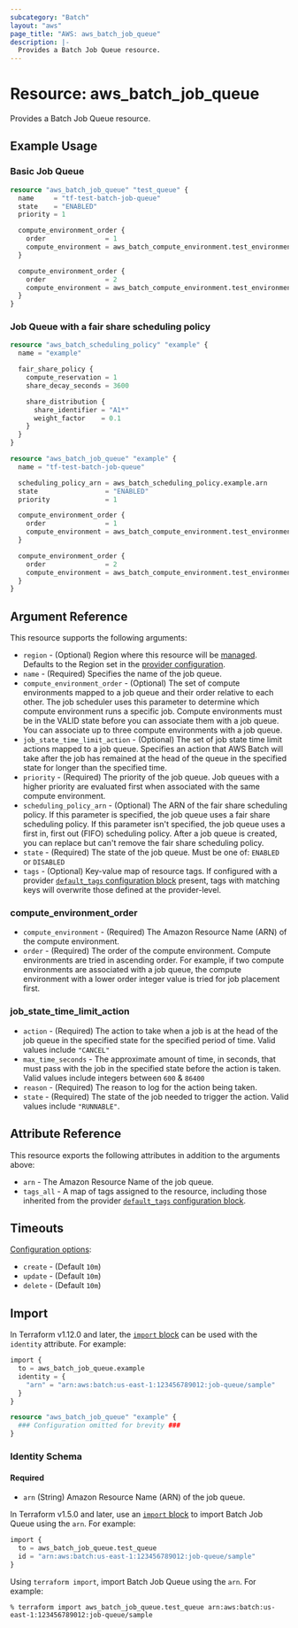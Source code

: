 ```yaml
---
subcategory: "Batch"
layout: "aws"
page_title: "AWS: aws_batch_job_queue"
description: |-
  Provides a Batch Job Queue resource.
---
```


# Resource: aws_batch_job_queue

Provides a Batch Job Queue resource.

## Example Usage

### Basic Job Queue

```terraform
resource "aws_batch_job_queue" "test_queue" {
  name     = "tf-test-batch-job-queue"
  state    = "ENABLED"
  priority = 1

  compute_environment_order {
    order               = 1
    compute_environment = aws_batch_compute_environment.test_environment_1.arn
  }

  compute_environment_order {
    order               = 2
    compute_environment = aws_batch_compute_environment.test_environment_2.arn
  }
}
```

### Job Queue with a fair share scheduling policy

```terraform
resource "aws_batch_scheduling_policy" "example" {
  name = "example"

  fair_share_policy {
    compute_reservation = 1
    share_decay_seconds = 3600

    share_distribution {
      share_identifier = "A1*"
      weight_factor    = 0.1
    }
  }
}

resource "aws_batch_job_queue" "example" {
  name = "tf-test-batch-job-queue"

  scheduling_policy_arn = aws_batch_scheduling_policy.example.arn
  state                 = "ENABLED"
  priority              = 1

  compute_environment_order {
    order               = 1
    compute_environment = aws_batch_compute_environment.test_environment_1.arn
  }

  compute_environment_order {
    order               = 2
    compute_environment = aws_batch_compute_environment.test_environment_2.arn
  }
}
```

## Argument Reference

This resource supports the following arguments:

* `region` - (Optional) Region where this resource will be [managed](https://docs.aws.amazon.com/general/latest/gr/rande.html#regional-endpoints). Defaults to the Region set in the [provider configuration](https://registry.terraform.io/providers/hashicorp/aws/latest/docs#aws-configuration-reference).
* `name` - (Required) Specifies the name of the job queue.
* `compute_environment_order` - (Optional) The set of compute environments mapped to a job queue and their order relative to each other. The job scheduler uses this parameter to determine which compute environment runs a specific job. Compute environments must be in the VALID state before you can associate them with a job queue. You can associate up to three compute environments with a job queue.  
* `job_state_time_limit_action` - (Optional) The set of job state time limit actions mapped to a job queue. Specifies an action that AWS Batch will take after the job has remained at the head of the queue in the specified state for longer than the specified time.
* `priority` - (Required) The priority of the job queue. Job queues with a higher priority
    are evaluated first when associated with the same compute environment.
* `scheduling_policy_arn` - (Optional) The ARN of the fair share scheduling policy. If this parameter is specified, the job queue uses a fair share scheduling policy. If this parameter isn't specified, the job queue uses a first in, first out (FIFO) scheduling policy. After a job queue is created, you can replace but can't remove the fair share scheduling policy.
* `state` - (Required) The state of the job queue. Must be one of: `ENABLED` or `DISABLED`
* `tags` - (Optional) Key-value map of resource tags. If configured with a provider [`default_tags` configuration block](https://registry.terraform.io/providers/hashicorp/aws/latest/docs#default_tags-configuration-block) present, tags with matching keys will overwrite those defined at the provider-level.

### compute_environment_order

* `compute_environment` - (Required) The Amazon Resource Name (ARN) of the compute environment.
* `order` - (Required) The order of the compute environment. Compute environments are tried in ascending order. For example, if two compute environments are associated with a job queue, the compute environment with a lower order integer value is tried for job placement first.

### job_state_time_limit_action

* `action` - (Required) The action to take when a job is at the head of the job queue in the specified state for the specified period of time. Valid values include `"CANCEL"`
* `max_time_seconds` - The approximate amount of time, in seconds, that must pass with the job in the specified state before the action is taken. Valid values include integers between `600` & `86400`
* `reason` - (Required) The reason to log for the action being taken.
* `state` - (Required) The state of the job needed to trigger the action. Valid values include `"RUNNABLE"`.

## Attribute Reference

This resource exports the following attributes in addition to the arguments above:

* `arn` - The Amazon Resource Name of the job queue.
* `tags_all` - A map of tags assigned to the resource, including those inherited from the provider [`default_tags` configuration block](https://registry.terraform.io/providers/hashicorp/aws/latest/docs#default_tags-configuration-block).

## Timeouts

[Configuration options](https://developer.hashicorp.com/terraform/language/resources/syntax#operation-timeouts):

- `create` - (Default `10m`)
- `update` - (Default `10m`)
- `delete` - (Default `10m`)

## Import

In Terraform v1.12.0 and later, the [`import` block](https://developer.hashicorp.com/terraform/language/import) can be used with the `identity` attribute. For example:

```terraform
import {
  to = aws_batch_job_queue.example
  identity = {
    "arn" = "arn:aws:batch:us-east-1:123456789012:job-queue/sample"
  }
}

resource "aws_batch_job_queue" "example" {
  ### Configuration omitted for brevity ###
}
```

### Identity Schema

#### Required

- `arn` (String) Amazon Resource Name (ARN) of the job queue.

In Terraform v1.5.0 and later, use an [`import` block](https://developer.hashicorp.com/terraform/language/import) to import Batch Job Queue using the `arn`. For example:

```terraform
import {
  to = aws_batch_job_queue.test_queue
  id = "arn:aws:batch:us-east-1:123456789012:job-queue/sample"
}
```

Using `terraform import`, import Batch Job Queue using the `arn`. For example:

```console
% terraform import aws_batch_job_queue.test_queue arn:aws:batch:us-east-1:123456789012:job-queue/sample
```

